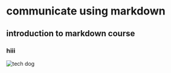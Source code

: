# communicate using markdown
## introduction to markdown course 

### hiii

![tech dog](https://i.pinimg.com/1200x/61/fb/de/61fbdeb191bf953ff64c4f48354a90b2.jpg)

